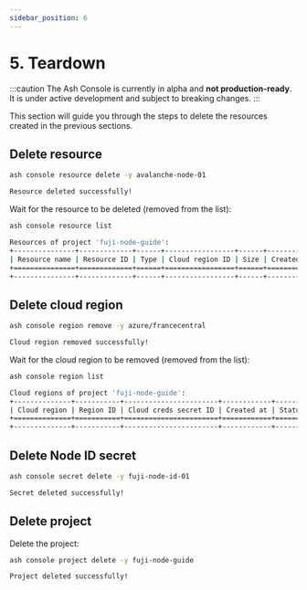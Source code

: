 ```yaml
---
sidebar_position: 6
---
```


# 5. Teardown

:::caution
The Ash Console is currently in alpha and **not production-ready**. It is under active development and subject to breaking changes.
:::

This section will guide you through the steps to delete the resources created in the previous sections.

## Delete resource

```bash title="Command"
ash console resource delete -y avalanche-node-01
```

```bash title="Output"
Resource deleted successfully!
```

Wait for the resource to be deleted (removed from the list):

```bash title="Command"
ash console resource list
```

```bash title="Output"
Resources of project 'fuji-node-guide':
+---------------+-------------+------+-----------------+------+------------+--------+-------------------+
| Resource name | Resource ID | Type | Cloud region ID | Size | Created at | Status | Resource specific |
+===============+=============+======+=================+======+============+========+===================+
+---------------+-------------+------+-----------------+------+------------+--------+-------------------+
```

## Delete cloud region

```bash title="Command"
ash console region remove -y azure/francecentral
```

```bash title="Output"
Cloud region removed successfully!
```

Wait for the cloud region to be removed (removed from the list):

```bash title="Command"
ash console region list
```

```bash title="Output"
Cloud regions of project 'fuji-node-guide':
+--------------+-----------+-----------------------+------------+--------+
| Cloud region | Region ID | Cloud creds secret ID | Created at | Status |
+==============+===========+=======================+============+========+
+--------------+-----------+-----------------------+------------+--------+
```

## Delete Node ID secret

```bash title="Command"
ash console secret delete -y fuji-node-id-01
```

```bash title="Output"
Secret deleted successfully!
```

## Delete project

Delete the project:

```bash title="Command"
ash console project delete -y fuji-node-guide
```

```bash title="Output"
Project deleted successfully!
```
